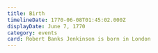 ```yaml
---
title: Birth
timelineDate: 1770-06-08T01:45:02.000Z
displayDate: June 7, 1770
category: events
card: Robert Banks Jenkinson is born in London
---
```

